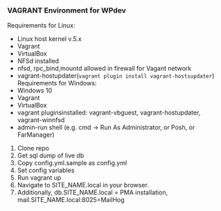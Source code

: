 ### VAGRANT Environment for WPdev
Requirements for Linux:
  - Linux host kernel v.5.x
  - Vagrant
  - VirtualBox
  - NFSd installed
  - nfsd, rpc_bind,mountd allowed in firewall for Vagant network
  - vagrant-hostupdater(```vagrant plugin install vagrant-hostsupdater```)
Requirements for Windows:
  - Windows 10 
  - Vagrant
  - VirtualBox
  - vagrant pluginsinstalled: vagrant-vbguest, vagrant-hostupdater, vagrant-winnfsd
  - admin-run shell (e.g. cmd -> Run As Administrator, or Posh, or FarManager)
1.  Clone repo
2.  Get sql dump of live db
3.  Copy config.yml.sample as config.yml
4.  Set config variables
5.  Run vagrant up
6.  Navigate to SITE_NAME.local in your browser.
7.  Additionally, db.SITE_NAME.local = PMA installation, mail.SITE_NAME.local:8025=MailHog